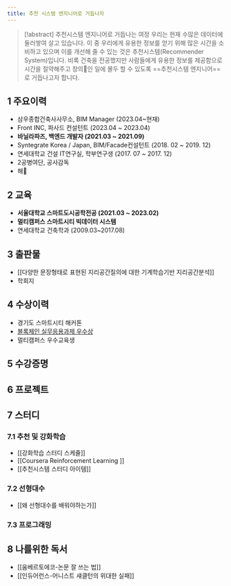 ```yaml
---
title: 추천 시스템 엔지니어로 거듭나자
---
```

> [!abstract] 추천시스템 엔지니어로 거듭나는 여정
> 우리는 현재 수많은 데이터에 둘러쌓여 살고 있습니다. 이 중 우리에게 유용한 정보를 얻기 위해 많은 시간을 소비하고 있으며 이를 개선해 줄 수 있는 것은 추천시스템(Recommender System)입니다. 비록 건축을 전공했지만 사람들에게 유용한 정보를 제공함으로 시간을 절약해주고 창의인 일에 몰두 할 수 있도록 ==추천시스템 엔지니어==로 거듭나고자 합니다.

	
## 1 주요이력
- 삼우종합건축사사무소, BIM Manager (2023.04~현재)
- Front INC, 파사드 컨설턴트 (2023.04 ~ 2023.04)
- **바닐라파즈, 백엔드 개발자 (2021.03 ~ 2021.09)**
- Syntegrate Korea / Japan, BIM/Facade컨설턴트 (2018. 02 ~ 2019. 12)
- 연세대학교 건설 IT연구실, 학부연구생 (2017. 07 ~ 2017. 12)
- 2공병여단, 공사감독
- 해

## 2 교육
- **서울대학교 스마트도시공학전공 (2021.03 ~ 2023.02)**
- **멀티캠퍼스 스마트시티 빅데이터 시스템**
- 연세대학교 건축학과 (2009.03~2017.08)

## 3 출판물
- [[다양한 문장형태로 표현된 지리공간질의에 대한 기계학습기반 지리공간분석]]
- 학회지

## 4 수상이력
- 경기도 스마트시티 해커톤
- [블록체인 실무응용과제 우수상](https://github.com/SNU-Blockchain-2021-Fall-Group-H)
- 멀티캠퍼스 우수교육생

## 5 수강증명

## 6 프로젝트

## 7 스터디

### 7.1 추천 및 강화학습
- [[강화학습 스터디 스케쥴]]
- [[Coursera Reinforcement Learning ]]
- [[추천시스템 스터디 아이템]]

### 7.2 선형대수
- [[왜 선형대수를 배워야하는가]]

### 7.3 프로그래밍

## 8 나를위한 독서
- [[움베르토에코-논문 잘 쓰는 법]]
- [[인듀어런스-어니스트 섀클턴의 위대한 실패]]